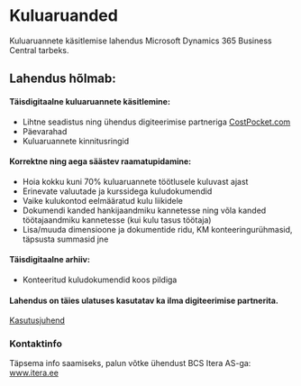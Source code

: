 # Kuluaruanded
Kuluaruannete käsitlemise lahendus Microsoft Dynamics 365 Business Central tarbeks.

## Lahendus hõlmab:
#### Täisdigitaalne kuluaruannete käsitlemine:
* Lihtne seadistus ning ühendus digiteerimise partneriga  <a href="https://costpocket.com/et" target="_blank">CostPocket.com</a>
* Päevarahad
* Kuluaruannete kinnitusringid  

#### Korrektne ning aega säästev raamatupidamine:
- Hoia kokku kuni 70% kuluaruannete töötlusele kuluvast ajast
- Erinevate valuutade ja kurssidega kuludokumendid
- Vaike kulukontod eelmääratud kulu liikidele
- Dokumendi kanded hankijaandmiku kannetesse ning võla kanded töötajaandmiku kannetesse (kui kulu tasus töötaja)
- Lisa/muuda dimensioone ja dokumentide ridu, KM konteeringurühmasid, täpsusta summasid jne  

#### Täisdigitaalne arhiiv:
- Konteeritud kuludokumendid koos pildiga  

#### Lahendus on täies ulatuses kasutatav ka ilma digiteerimise partnerita.  

[Kasutusjuhend](help.md)

### Kontaktinfo
Täpsema info saamiseks, palun võtke ühendust BCS Itera AS-ga:
<a href="https://www.itera.ee/" target="_blank">www.itera.ee</a>

